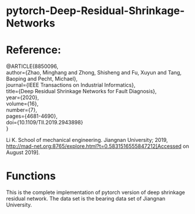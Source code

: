 # pytorch-Deep-Residual-Shrinkage-Networks



#   Reference:



@ARTICLE{8850096,  
author={Zhao, Minghang and Zhong, Shisheng and Fu, Xuyun and Tang, Baoping and Pecht, Michael},  
journal={IEEE Transactions on Industrial Informatics},   
title={Deep Residual Shrinkage Networks for Fault Diagnosis},   
year={2020},  
volume={16},  
number={7},  
pages={4681-4690},  
doi={10.1109/TII.2019.2943898}  
}


Li K. School of mechanical engineering. Jiangnan University; 2019, http://mad-net.org:8765/explore.html?t=0.5831516555847212[Accessed on August 2019].




# Functions


This is the complete implementation of pytorch version of deep shrinkage residual network. The data set is the bearing data set of Jiangnan University.
